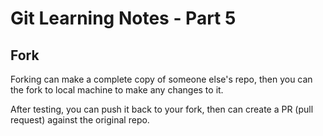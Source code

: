 # Git Learning Notes - Part 5

## Fork

Forking can make a complete copy of someone else's repo, then you can the fork to local machine to make any changes to it. 

After testing, you can push it back to your fork,  then can create a PR (pull request) against the original repo. 

